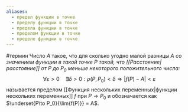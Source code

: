 ```yaml
---
aliases:
  - предел функции в точке
  - пределу функции в точке
  - предела функции в точке
  - пределом функции в точке
  - пределе функции в точке
---
```

#термин 
Число $A$ такое, что для сколько угодно малой разницы $A$ *со значением функции в такой точке $P$ такой, что [[Расстояние|расстояние]] от $P$ до $P_0$ меньше некоторого положительного числа:*$$\forall \varepsilon > 0 \quad \exists \delta > 0: \rho(P, P_0)<\delta  \Rightarrow |f(P) - A| < \varepsilon$$
называется пределом [[Функция нескольких переменных|функции нескольких переменных]] $f$ при $P \to P_0$ и обозначается как $\underset{P\to P_0}{\lim{f(P)}} = A$.